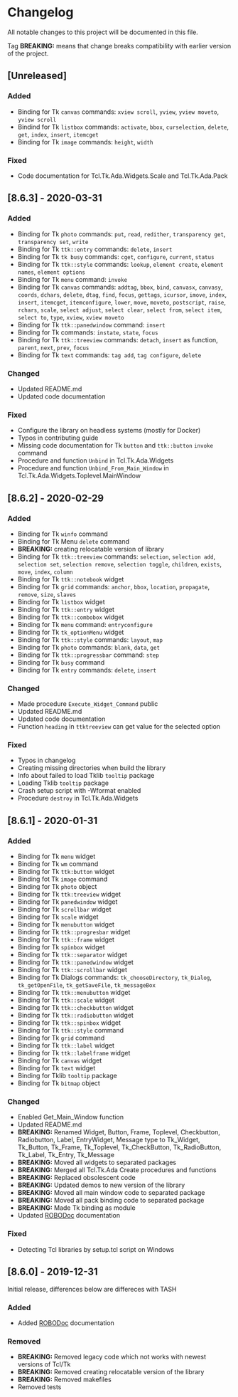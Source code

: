 # Changelog
All notable changes to this project will be documented in this file.

Tag **BREAKING:** means that change breaks compatibility with earlier version
of the project.

## [Unreleased]

### Added
- Binding for Tk `canvas` commands: `xview scroll`, `yview`, `yview moveto`,
  `yview scroll`
- Bindind for Tk `listbox` commands: `activate`, `bbox`, `curselection`,
  `delete`, `get`, `index`, `insert`, `itemcget`
- Binding for Tk `image` commands: `height`, `width`

### Fixed
- Code documentation for Tcl.Tk.Ada.Widgets.Scale and Tcl.Tk.Ada.Pack

## [8.6.3] - 2020-03-31

### Added
- Binding for Tk `photo` commands: `put`, `read`, `redither`,
  `transparency get`, `transparency set`, `write`
- Binding for Tk `ttk::entry` commands: `delete`, `insert`
- Binding for Tk `tk busy` commands: `cget`, `configure`, `current`, `status`
- Binding for Tk `ttk::style` commands: `lookup`, `element create`,
  `element names`, `element options`
- Binding for Tk `menu` command: `invoke`
- Binding for Tk `canvas` commands: `addtag`, `bbox`, `bind`, `canvasx`,
  `canvasy`, `coords`, `dchars`, `delete`, `dtag`, `find`, `focus`, `gettags`,
  `icursor`, `imove`, `index`, `insert`, `itemcget`, `itemconfigure`, `lower`,
  `move`, `moveto`, `postscript`, `raise`, `rchars`, `scale`, `select adjust`,
  `select clear`, `select from`, `select item`, `select to`, `type`, `xview`,
  `xview moveto`
- Binding for Tk `ttk::panedwindow` command: `insert`
- Binding for Tk commands: `instate`, `state`, `focus`
- Binding for Tk `ttk::treeview` commands: `detach`, `insert` as function,
  `parent`, `next`, `prev`, `focus`
- Binding for Tk `text` commands: `tag add`, `tag configure`, `delete`

### Changed
- Updated README.md
- Updated code documentation

### Fixed
- Configure the library on headless systems (mostly for Docker)
- Typos in contributing guide
- Missing code documentation for Tk `button` and `ttk::button` `invoke` command
- Procedure and function `Unbind` in Tcl.Tk.Ada.Widgets
- Procedure and function `Unbind_From_Main_Window` in
  Tcl.Tk.Ada.Widgets.Toplevel.MainWindow

## [8.6.2] - 2020-02-29

### Added
- Binding for Tk `winfo` command
- Binding for Tk Menu `delete` command
- **BREAKING:** creating relocatable version of library
- Binding for Tk `ttk::treeview` commands: `selection`, `selection add`,
  `selection set`, `selection remove`, `selection toggle`, `children`,
  `exists`, `move`, `index`, `column`
- Binding for Tk `ttk::notebook` widget
- Binding for Tk `grid` commands: `anchor`, `bbox`, `location`, `propagate`,
  `remove`, `size`, `slaves`
- Binding for Tk `listbox` widget
- Binding for Tk `ttk::entry` widget
- Binding for Tk `ttk::combobox` widget
- Binding for Tk `menu` command: `entryconfigure`
- Binding for Tk `tk_optionMenu` widget
- Binding for Tk `ttk::style` commands: `layout`, `map`
- Binding for Tk `photo` commands: `blank`, `data`, `get`
- Binding for Tk `ttk::progressbar` command: `step`
- Binding for Tk `busy` command
- Binding for Tk `entry` commands: `delete`, `insert`

### Changed
- Made procedure `Execute_Widget_Command` public
- Updated README.md
- Updated code documentation
- Function `heading` in `ttktreeview` can get value for the selected option

### Fixed
- Typos in changelog
- Creating missing directories when build the library
- Info about failed to load Tklib `tooltip` package
- Loading Tklib `tooltip` package
- Crash setup script with -Wformat enabled
- Procedure `destroy` in Tcl.Tk.Ada.Widgets

## [8.6.1] - 2020-01-31

### Added
- Binding for Tk `menu` widget
- Binding for Tk `wm` command
- Binding for Tk `ttk:button` widget
- Binding fot Tk `image` command
- Binding for Tk `photo` object
- Binding for Tk `ttk:treeview` widget
- Binding for Tk `panedwindow` widget
- Binding for Tk `scrollbar` widget
- Binding for Tk `scale` widget
- Binding for Tk `menubutton` widget
- Binding for Tk `ttk::progresbar` widget
- Binding for Tk `ttk::frame` widget
- Binding for Tk `spinbox` widget
- Binding for Tk `ttk::separator` widget
- Binding for Tk `ttk::panedwindow` widget
- Binding for Tk `ttk::scrollbar` widget
- Binding for Tk Dialogs commands: `tk_chooseDirectory`, `tk_Dialog`,
  `tk_getOpenFile`, `tk_getSaveFile`, `tk_messageBox`
- Binding for Tk `ttk::menubutton` widget
- Binding for Tk `ttk::scale` widget
- Binding for Tk `ttk::checkbutton` widget
- Binding for Tk `ttk::radiobutton` widget
- Binding for Tk `ttk::spinbox` widget
- Binding for Tk `ttk::style` command
- Binding for Tk `grid` command
- Binding for Tk `ttk::label` widget
- Binding for Tk `ttk::labelframe` widget
- Binding for Tk `canvas` widget
- Binding for Tk `text` widget
- Binding for Tklib `tooltip` package
- Binding for Tk `bitmap` object

### Changed
- Enabled Get\_Main\_Window function
- Updated README.md
- **BREAKING:** Renamed Widget, Button, Frame, Toplevel, Checkbutton,
  Radiobutton, Label, EntryWidget, Message type to Tk\_Widget, Tk\_Button,
  Tk\_Frame, Tk\_Toplevel, Tk\_CheckButton, Tk\_RadioButton, Tk\_Label,
  Tk\_Entry, Tk\_Message
- **BREAKING:** Moved all widgets to separated packages
- **BREAKING:** Merged all Tcl.Tk.Ada Create procedures and functions
- **BREAKING:** Replaced obsolescent code
- **BREAKING:** Updated demos to new version of the library
- **BREAKING:** Moved all main window code to separated package
- **BREAKING:** Moved all pack binding code to separated package
- **BREAKING:** Made Tk binding as module
- Updated [ROBODoc](https://rfsber.home.xs4all.nl/Robo/) documentation

### Fixed
- Detecting Tcl libraries by setup.tcl script on Windows

## [8.6.0] - 2019-12-31
Initial release, differences below are differeces with TASH

### Added
- Added [ROBODoc](https://rfsber.home.xs4all.nl/Robo/) documentation

### Removed
- **BREAKING:** Removed legacy code which not works with newest versions of
            Tcl/Tk
- **BREAKING:** Removed creating relocatable version of the library
- **BREAKING:** Removed makefiles
- Removed tests
